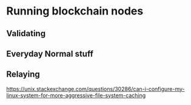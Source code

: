 # Running blockchain nodes



## Validating



## Everyday Normal stuff




## Relaying

https://unix.stackexchange.com/questions/30286/can-i-configure-my-linux-system-for-more-aggressive-file-system-caching
